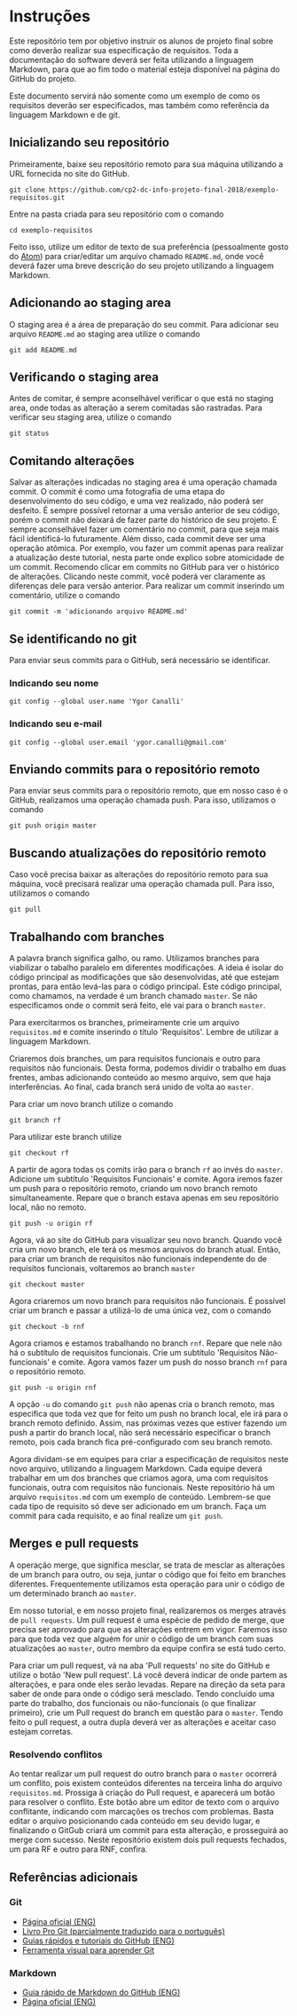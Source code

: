 # Instruções

Este repositório tem por objetivo instruir os alunos de projeto final sobre como deverão realizar sua especificação de requisitos. Toda a documentação do software deverá ser feita utilizando a linguagem Markdown, para que ao fim todo o material esteja disponível na página do GitHub do projeto.

Este documento servirá não somente como um exemplo de como os requisitos deverão ser especificados, mas também como referência da linguagem Markdown e de git.

## Inicializando seu repositório

Primeiramente, baixe seu repositório remoto para sua máquina utilizando a URL fornecida no site do GitHub.

```
git clone https://github.com/cp2-dc-info-projeto-final-2018/exemplo-requisitos.git
```

Entre na pasta criada para seu repositório com o comando

```
cd exemplo-requisitos
```

Feito isso, utilize um editor de texto de sua preferência (pessoalmente gosto do [Atom](https://atom.io/)) para criar/editar um arquivo chamado `README.md`, onde você deverá fazer uma breve descrição do seu projeto utilizando a linguagem Markdown.

## Adicionando ao staging area

O staging area é a área de preparação do seu commit. Para adicionar seu arquivo `README.md` ao staging area utilize o comando

```
git add README.md
```

## Verificando o staging area

Antes de comitar, é sempre aconselhável verificar o que está no staging area, onde todas as alteração a serem comitadas são rastradas. Para verificar seu staging area, utilize o comando

```
git status
```

## Comitando alterações

Salvar as alterações indicadas no staging area é uma operação chamada commit. O commit é como uma fotografia de uma etapa do desenvolvimento do seu código, e uma vez realizado, não poderá ser desfeito. É sempre possível retornar a uma versão anterior de seu código, porém o commit não deixará de fazer parte do histórico de seu projeto. É sempre aconselhável fazer um comentário no commit, para que seja mais fácil identificá-lo futuramente. Além disso, cada commit deve ser uma operação atômica. Por exemplo, vou fazer um commit apenas para realizar a atualização deste tutorial, nesta parte onde explico sobre atomicidade de um commit. Recomendo clicar em commits no GitHub para ver o histórico de alterações. Clicando neste commit, você poderá ver claramente as diferenças dele para versão anterior. Para realizar um commit inserindo um comentário, utilize o comando

```
git commit -m 'adicionando arquivo README.md'
```

## Se identificando no git

Para enviar seus commits para o GitHub, será necessário se identificar.

### Indicando seu nome

```
git config --global user.name 'Ygor Canalli'
```

### Indicando seu e-mail

```
git config --global user.email 'ygor.canalli@gmail.com'
```

## Enviando commits para o repositório remoto

Para enviar seus commits para o repositório remoto, que em nosso caso é o GitHub, realizamos uma operação chamada push. Para isso, utilizamos o comando

```
git push origin master
```

## Buscando atualizações do repositório remoto

Caso você precisa baixar as alterações do repositório remoto para sua máquina, você precisará realizar uma operação chamada pull. Para isso, utilizamos o comando

```
git pull
```

## Trabalhando com branches

A palavra branch significa galho, ou ramo. Utilizamos branches para viabilizar o tabalho paralelo em diferentes modificações. A ideia é isolar do código principal as modificações que são desenvolvidas, até que estejam prontas, para então levá-las para o código principal. Este código principal, como chamamos, na verdade é um branch chamado `master`. Se não especificamos onde o commit será feito, ele vai para o branch `master`.

Para exercitarmos os branches, primeiramente crie um arquivo `requisitos.md` e comite inserindo o título 'Requisitos'. Lembre de utilizar a linguagem Markdown.

Criaremos dois branches, um para requisitos funcionais e outro para requisitos não funcionais. Desta forma, podemos dividir o trabalho em duas frentes, ambas adicionando conteúdo ao mesmo arquivo, sem que haja interferências. Ao final, cada branch será unido de volta ao `master`.

Para criar um novo branch utilize o comando

```
git branch rf
```

Para utilizar este branch utilize

```
git checkout rf
```

A partir de agora todas os comits irão para o branch `rf` ao invés do `master`. Adicione um subtítulo 'Requisitos Funcionais' e comite. Agora iremos fazer um push para o repositório remoto, criando um novo branch remoto simultaneamente. Repare que o branch estava apenas em seu repositório local, não no remoto.

```
git push -u origin rf
```

Agora, vá ao site do GitHub para visualizar seu novo branch. Quando você cria um novo branch, ele terá os mesmos arquivos do branch atual. Então, para criar um branch de requisitos não funcionais independente do de requisitos funcionais, voltaremos ao branch `master`


```
git checkout master
```

Agora criaremos um novo branch para requisitos não funcionais. É possível criar um branch e passar a utilizá-lo de uma única vez, com o comando

```
git checkout -b rnf
```

Agora criamos e estamos trabalhando no branch `rnf`. Repare que nele não há o subtítulo de requisitos funcionais. Crie um subtítulo 'Requisitos Não-funcionais' e comite. Agora vamos fazer um push do nosso branch `rnf` para o repositório remoto.

```
git push -u origin rnf
```

A opção `-u` do comando `git push` não apenas cria o branch remoto, mas especifica que toda vez que for feito um push no branch local, ele irá para o branch remoto definido. Assim, nas próximas vezes que estiver fazendo um push a partir do branch local, não será necessário especificar o branch remoto, pois cada branch fica pré-configurado com seu branch remoto.

Agora dividam-se em equipes para criar a especificação de requisitos neste novo arquivo, utilizando a linguagem Markdown. Cada equipe deverá trabalhar em um dos branches que criamos agora, uma com requisitos funcionais, outra com requisitos não funcionais. Neste repositório há um arquivo `requisitos.md` com um exemplo de conteúdo. Lembrem-se que cada tipo de requisito só deve ser adicionado em um branch. Faça um commit para cada requisito, e ao final realize um `git push`.

## Merges e pull requests

A operação merge, que significa mesclar, se trata de mesclar as alterações de um branch para outro, ou seja, juntar o código que foi feito em branches diferentes. Frequentemente utilizamos esta operação para unir o código de um determinado branch ao `master`.

Em nosso tutorial, e em nosso projeto final, realizaremos os merges através de `pull requests`. Um pull request é uma espécie de pedido de merge, que precisa ser aprovado para que as alterações entrem em vigor. Faremos isso para que toda vez que alguém for unir o código de um branch com suas atualizações ao `master`, outro membro da equipe confira se está tudo certo.

Para criar um pull request, vá na aba 'Pull requests' no site do GitHub e utilize o botão 'New pull request'. Lá você deverá indicar de onde partem as alterações, e para onde eles serão levadas. Repare na direção da seta para saber de onde para onde o código será mesclado. Tendo concluído uma parte do trabalho, dos funcionais ou não-funcionais (o que finalizar primeiro), crie um Pull request do branch em questão para o `master`. Tendo feito o pull request, a outra dupla deverá ver as alterações e aceitar caso estejam corretas.

### Resolvendo conflitos

Ao tentar realizar um pull request do outro branch para o `master` ocorrerá um conflito, pois existem conteúdos diferentes na terceira linha do arquivo `requisitos.md`. Prossiga à criação do Pull request, e aparecerá um botão para resolver o conflito. Este botão abre um editor de texto com o arquivo conflitante, indicando com marcações os trechos com problemas. Basta editar o arquivo posicionando cada conteúdo em seu devido lugar, e finalizando o GitGub criará um commit para esta alteração, e prosseguirá ao merge com sucesso. Neste repositório existem dois pull requests fechados, um para RF e outro para RNF, confira.


## Referências adicionais
### Git
- [Página oficial (ENG)](https://git-scm.com/)
- [Livro Pro Git (parcialmente traduzido para o português)](https://git-scm.com/book/pt-br/v2)
- [Guias rápidos e tutoriais do GitHub (ENG)](https://try.github.io/)
- [Ferramenta visual para aprender Git](http://git-school.github.io/visualizing-git/)

### Markdown
- [Guia rápido de Markdown do GitHub (ENG)](https://guides.github.com/features/mastering-markdown/)
- [Página oficial (ENG)](https://daringfireball.net/projects/markdown/)
